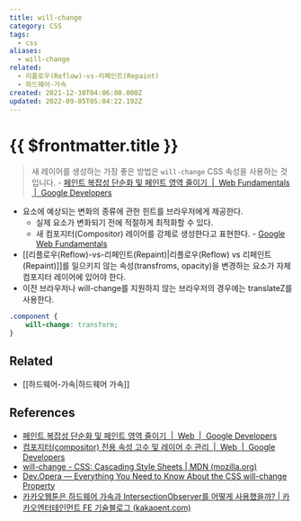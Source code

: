 ```yaml
---
title: will-change
category: CSS
tags:
  - css
aliases:
  - will-change
related:
  - 리플로우(Reflow)-vs-리페인트(Repaint)
  - 하드웨어-가속
created: 2021-12-30T04:06:00.000Z
updated: 2022-09-05T05:04:22.192Z
---
```


# {{ $frontmatter.title }}

> 새 레이어를 생성하는 가장 좋은 방법은 `will-change` CSS 속성을 사용하는 것입니다. - [페인트 복잡성 단순화 및 페인트 영역 줄이기  |  Web Fundamentals  |  Google Developers](https://developers.google.com/web/fundamentals/performance/rendering/simplify-paint-complexity-and-reduce-paint-areas?hl=ko#:~:text=%EC%83%88%20%EB%A0%88%EC%9D%B4%EC%96%B4%EB%A5%BC%20%EC%83%9D%EC%84%B1%ED%95%98%EB%8A%94%20%EA%B0%80%EC%9E%A5%20%EC%A2%8B%EC%9D%80%20%EB%B0%A9%EB%B2%95%EC%9D%80%20will%2Dchange%20CSS%20%EC%86%8D%EC%84%B1%EC%9D%84%20%EC%82%AC%EC%9A%A9%ED%95%98%EB%8A%94%20%EA%B2%83%EC%9E%85%EB%8B%88%EB%8B%A4)

- 요소에 예상되는 변화의 종류에 관한 힌트를 브라우저에게 제공한다.
  - 실제 요소가 변화되기 전에 적절하게 최적화할 수 있다.
  - 새 컴포지터(Compositor) 레이어를 강제로 생성한다고 표현한다. - [Google Web Fundamentals](https://developers.google.com/web/fundamentals)
- [[리플로우(Reflow)-vs-리페인트(Repaint)|리플로우(Reflow) vs 리페인트(Repaint)]]를 일으키지 않는 속성(transfroms, opacity)을 변경하는 요소가 자체 컴포지터 레이어에 있어야 한다.
- 이전 브라우저나 will-change를 지원하지 않는 브라우저의 경우에는 translateZ를 사용한다.

```css
.component {
	will-change: transform;
}
```

## Related

- [[하드웨어-가속|하드웨어 가속]]

## References

- [페인트 복잡성 단순화 및 페인트 영역 줄이기  |  Web  |  Google Developers](https://developers.google.com/web/fundamentals/performance/rendering/simplify-paint-complexity-and-reduce-paint-areas?hl=ko)
- [컴포지터(compositor) 전용 속성 고수 및 레이어 수 관리  |  Web  |  Google Developers](https://developers.google.com/web/fundamentals/performance/rendering/stick-to-compositor-only-properties-and-manage-layer-count?hl=ko)
- [will-change - CSS: Cascading Style Sheets | MDN (mozilla.org)](https://developer.mozilla.org/ko/docs/Web/CSS/will-change)
- [Dev.Opera — Everything You Need to Know About the CSS will-change Property](https://dev.opera.com/articles/css-will-change-property/)
- [카카오웹툰은 하드웨어 가속과 IntersectionObserver를 어떻게 사용했을까? | 카카오엔터테인먼트 FE 기술블로그 (kakaoent.com)](https://fe-developers.kakaoent.com/2021/211202-gpu-intersection-observer/)
